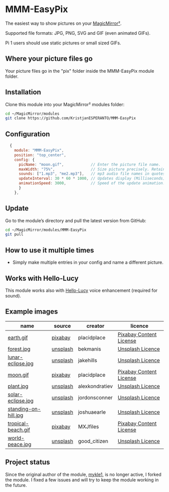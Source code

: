 # MMM-EasyPix

The easiest way to show pictures on your [MagicMirror²](https://github.com/MagicMirrorOrg/MagicMirror).

Supported file formats: JPG, PNG, SVG and GIF (even animated GIFs).

Pi 1 users should use static pictures or small sized GIFs.

## Where your picture files go

Your picture files go in the "pix" folder inside the MMM-EasyPix module folder.

## Installation

Clone this module into your MagicMirror² modules folder:

```bash
cd ~/MagicMirror/modules
git clone https://github.com/KristjanESPERANTO/MMM-EasyPix
```

## Configuration

```js
  {
    module: "MMM-EasyPix",
    position: "top_center",
    config: {
      picName: "moon.gif",            // Enter the picture file name.
      maxWidth: "75%",                // Size picture precisely. Retains aspect ratio.
      sounds: ["1.mp3", "me2.mp3"],   // mp3 audio file names in quotes seperated by commas for Hello-Lucy
      updateInterval: 30 * 60 * 1000, // Updates display (Milliseconds) - Default: 30 * 60 * 1000 = 30 minutes
      animationSpeed: 3000,           // Speed of the update animation. (Milliseconds)
      }
    },
```

## Update

Go to the module’s directory and pull the latest version from GitHub:

```bash
cd ~/MagicMirror/modules/MMM-EasyPix
git pull
```

## How to use it multiple times

- Simply make multiple entries in your config and name a different picture.

## Works with Hello-Lucy

This module works also with [Hello-Lucy](https://github.com/mykle1/Hello-Lucy) voice enhancement (required for sound).

## Example images

| name                                             | source                                                                                                     | creator        | licence                                                                 |
| ------------------------------------------------ | ---------------------------------------------------------------------------------------------------------- | -------------- | ----------------------------------------------------------------------- |
| [earth.gif](pix/earth.gif)                       | [pixabay](https://pixabay.com/gifs/earth-world-planet-space-rotation-4590/)                                | placidplace    | [Pixabay Content License](https://pixabay.com/service/license-summary/) |
| [forest.jpg](pix/forest.jpg)                     | [unsplash](https://unsplash.com/photos/silhouette-of-forest-during-nighttime-g9qwoPiS0nY)                  | bekmanis       | [Unsplash Licence](https://unsplash.com/license)                        |
| [lunar-eclipse.jpg](pix/lunar-eclipse.jpg)       | [unsplash](https://unsplash.com/photos/timelapse-photo-of-total-lunar-eclipse-0hgiQQEi4ic)                 | jakehills      | [Unsplash Licence](https://unsplash.com/license)                        |
| [moon.gif](pix/moon.gif)                         | [pixabay](https://pixabay.com/gifs/moon-space-rotation-star-earth-4589/)                                   | placidplace    | [Pixabay Content License](https://pixabay.com/service/license-summary/) |
| [plant.jpg](pix/plant.jpg)                       | [unsplash](https://unsplash.com/photos/green-plant-in-clear-glass-vase-Faf6gzEI3Do)                        | alexkondratiev | [Unsplash Licence](https://unsplash.com/license)                        |
| [solar-eclipse.jpg](pix/solar-eclipse.jpg)       | [unsplash](https://unsplash.com/photos/solar-eclipse-VIcTzkzNZR8)                                          | jordonsconner  | [Unsplash Licence](https://unsplash.com/license)                        |
| [standing-on-hill.jpg](pix/standing-on-hill.jpg) | [unsplash](https://unsplash.com/photos/silhouette-of-man-standing-on-hill-during-starry-night-C6duwascOEA) | joshuaearle    | [Unsplash Licence](https://unsplash.com/license)                        |
| [tropical-beach.gif](pix/tropical-beach.gif)     | [pixabay](https://pixabay.com/gifs/tropical-beach-nature-cinemagraph-10201/)                               | MXJfiles       | [Pixabay Content License](https://pixabay.com/service/license-summary/) |
| [world-peace.jpg](pix/world-peace.jpg)           | [unsplash](https://unsplash.com/photos/world-peace-text-printed-on-wall-L4jb3ubqsmM)                       | good_citizen   | [Unsplash Licence](https://unsplash.com/license)                        |

## Project status

Since the original author of the module, [mykle1](https://github.com/mykle1), is no longer active, I forked the module. I fixed a few issues and will try to keep the module working in the future.
